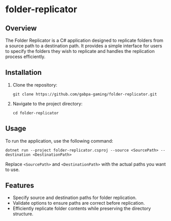 # folder-replicator

## Overview
The Folder Replicator is a C# application designed to replicate folders from a source path to a destination path. It provides a simple interface for users to specify the folders they wish to replicate and handles the replication process efficiently.

## Installation
1. Clone the repository:
   ```
   git clone https://github.com/gabpa-gaming/folder-replicator.git
   ```
2. Navigate to the project directory:
   ```
   cd folder-replicator
   ```

## Usage
To run the application, use the following command:
```
dotnet run --project folder-replicator.csproj --source <SourcePath> --destination <DestinationPath>
```

Replace `<SourcePath>` and `<DestinationPath>` with the actual paths you want to use.

## Features
- Specify source and destination paths for folder replication.
- Validate options to ensure paths are correct before replication.
- Efficiently replicate folder contents while preserving the directory structure.

